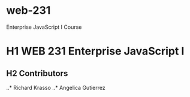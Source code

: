 # web-231
Enterprise JavaScript I Course

# H1 WEB 231 Enterprise JavaScript I
## H2 Contributors
..* Richard Krasso
..* Angelica Gutierrez 
